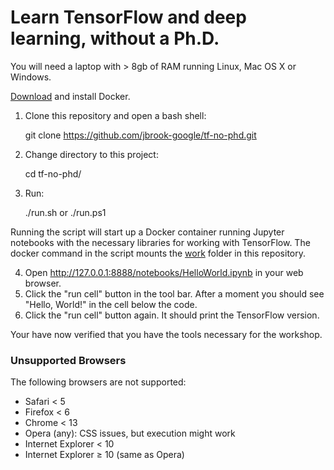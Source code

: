# Learn TensorFlow and deep learning, without a Ph.D. 

You will need a laptop with > 8gb of RAM running Linux, Mac OS X or Windows.

[Download](https://www.docker.com/community-edition#download) and install Docker.

1. Clone this repository and open a bash shell:

    git clone https://github.com/jbrook-google/tf-no-phd.git

2. Change directory to this project:

    cd tf-no-phd/

3. Run:

    ./run.sh or ./run.ps1

Running the script will start up a Docker container running Jupyter notebooks with the necessary libraries for working with TensorFlow. The docker command in the script mounts the [work](./work) folder in this repository.

4. Open http://127.0.0.1:8888/notebooks/HelloWorld.ipynb in your web browser.
5. Click the "run cell" button in the tool bar. After a moment you should see "Hello, World!" in the cell below the code.
6. Click the "run cell" button again. It should print the TensorFlow version.

Your have now verified that you have the tools necessary for the workshop. 


### Unsupported Browsers

The following browsers are not supported:

 * Safari < 5
 * Firefox < 6
 * Chrome < 13
 * Opera (any): CSS issues, but execution might work
 * Internet Explorer < 10
 * Internet Explorer ≥ 10 (same as Opera)
